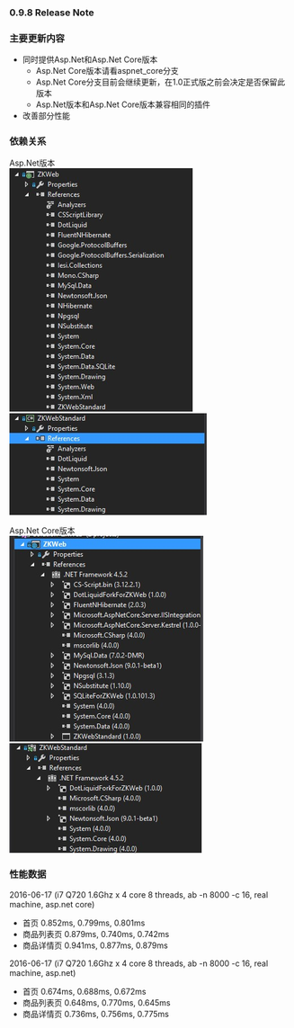 ﻿### 0.9.8 Release Note

### 主要更新内容

- 同时提供Asp.Net和Asp.Net Core版本
  - Asp.Net Core版本请看aspnet_core分支
  - Asp.Net Core分支目前会继续更新，在1.0正式版之前会决定是否保留此版本
  - Asp.Net版本和Asp.Net Core版本兼容相同的插件
- 改善部分性能

### 依赖关系

Asp.Net版本<br/>
![](imgs.0.9.8/aspnet.dep.jpg)
![](imgs.0.9.8/aspnet.depstd.jpg)

Asp.Net Core版本<br/>
![](imgs.0.9.8/aspnetcore.dep.jpg)
![](imgs.0.9.8/aspnetcore.depstd.jpg)

### 性能数据

2016-06-17 (i7 Q720 1.6Ghz x 4 core 8 threads, ab -n 8000 -c 16, real machine, asp.net core)

- 首页 0.852ms, 0.799ms, 0.801ms
- 商品列表页 0.879ms, 0.740ms, 0.742ms
- 商品详情页 0.941ms, 0.877ms, 0.879ms

2016-06-17 (i7 Q720 1.6Ghz x 4 core 8 threads, ab -n 8000 -c 16, real machine, asp.net)

- 首页 0.674ms, 0.688ms, 0.672ms
- 商品列表页 0.648ms, 0.770ms, 0.645ms
- 商品详情页 0.736ms, 0.756ms, 0.775ms
